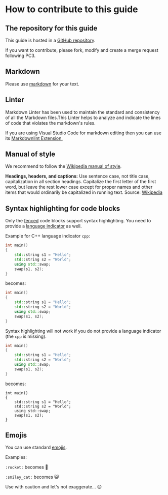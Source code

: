 # How to contribute to this guide

## The repository for this guide

This guide is hosted in a [GitHub repository](https://github.com/TUC-NT-DF/student-guide/blob/master/docs/content-ops/how-to-contribute-to-this-guide.md).

If you want to contribute, please fork, modify and create a merge request following PC3.

## Markdown

Please use [markdown](https://docs.github.com/en/get-started/writing-on-github/getting-started-with-writing-and-formatting-on-github/basic-writing-and-formatting-syntax) for your text.

## Linter

Markdown Linter has been used to maintain the standard and consistency of all the Markdown files.This Linter helps to analyze and indicate the lines of code that violates the markdown's rules.

If you are using Visual Studio Code for markdown editing then you can use its [Markdownlint Extension.](https://marketplace.visualstudio.com/items?itemName=DavidAnson.vscode-markdownlint)

## Manual of style

We recommend to follow the [Wikipedia manual of style](https://en.wikipedia.org/wiki/Wikipedia:Manual_of_Style).

**Headings, headers, and captions:** Use sentence case, not title case, capitalization in all section headings. Capitalize the first letter of the first word, but leave the rest lower case except for proper names and other items that would ordinarily be capitalized in running text. Source: [Wikipedia](https://en.wikipedia.org/wiki/Wikipedia:Manual_of_Style/Capital_letters)

## Syntax highlighting for code blocks

Only the [fenced](https://docs.github.com/en/get-started/writing-on-github/working-with-advanced-formatting/creating-and-highlighting-code-blocks#syntax-highlighting) code blocks support syntax highlighting. You need to provide a [language indicator](http://prismjs.com/#languages-list) as well.

Example for C++ language indicator `cpp`:

```cpp
int main()
{
    std::string s1 = "Hello";
    std::string s2 = "World";
    using std::swap;
    swap(s1, s2);
}
```

becomes:

```cpp
int main()
{
    std::string s1 = "Hello";
    std::string s2 = "World";
    using std::swap;
    swap(s1, s2);
}
```

Syntax highlighting will not work if you do not provide a language indicator (the `cpp` is missing).

```cpp
int main()
{
    std::string s1 = "Hello";
    std::string s2 = "World";
    using std::swap;
    swap(s1, s2);
}
```

becomes:

```
int main()
{
    std::string s1 = "Hello";
    std::string s2 = "World";
    using std::swap;
    swap(s1, s2);
}
```

## Emojis

You can use standard [emojis](https://www.webpagefx.com/tools/emoji-cheat-sheet/).

Examples:

`:rocket:` becomes :rocket:

`:smiley_cat:` becomes :smiley_cat:

Use with caution and let's not exaggerate... :wink:
